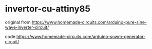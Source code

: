# invertor-cu-attiny85

original from https://www.homemade-circuits.com/arduino-pure-sine-wave-inverter-circuit/

code:https://www.homemade-circuits.com/arduino-spwm-generator-circuit/
